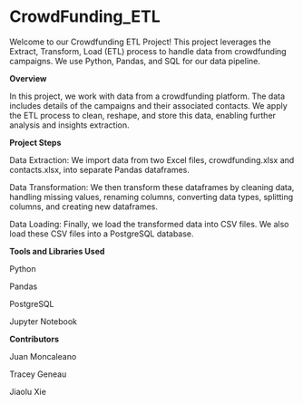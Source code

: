 # CrowdFunding_ETL

Welcome to our Crowdfunding ETL Project! This project leverages the Extract, Transform, Load (ETL) process to handle data from crowdfunding campaigns. We use Python, Pandas, and SQL for our data pipeline.

**Overview**

In this project, we work with data from a crowdfunding platform. The data includes details of the campaigns and their associated contacts. We apply the ETL process to clean, reshape, and store this data, enabling further analysis and insights extraction.

**Project Steps**

Data Extraction: We import data from two Excel files, crowdfunding.xlsx and contacts.xlsx, into separate Pandas dataframes.

Data Transformation: We then transform these dataframes by cleaning data, handling missing values, renaming columns, converting data types, splitting columns, and creating new dataframes.

Data Loading: Finally, we load the transformed data into CSV files. We also load these CSV files into a PostgreSQL database.

**Tools and Libraries Used**

Python

Pandas

PostgreSQL

Jupyter Notebook

**Contributors**

Juan Moncaleano

Tracey Geneau

Jiaolu Xie
